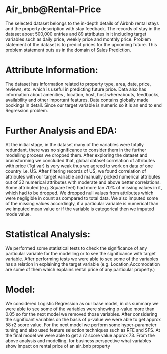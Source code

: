 # Air_bnb@Rental-Price
The selected dataset belongs to the in-depth details of Airbnb rental stays and the property  description with stay feedback. The records of stay in the dataset about 500,000 entries and 89  attributes in it including target variables such as daily price, weekly price and monthly price. Problem statement of the dataset is to predict prices for the upcoming future. This problem  statement puts us in the domain of Sales Prediction. 

# Attribute Information:
The dataset has information related to property type, area, date, price, reviews, etc. which is useful in predicting future price.
Data also has information about amenities , location, host, host whereabouts, feedbacks, availability and other important features. 
Data contains globally made bookings in detail.
Since our target variable is numeric so it is an end to end Regression problem.

# Further Analysis and EDA:
At the initial stage, in the dataset many of the variables were totally redundant, there was no significance to consider them in the further modelling process we dropped them.
After exploring the dataset and brainstorming we concluded that, global dataset correlation of attributes with price (Tgt var) is very weak thus we agreed to work on data of one country i.e. US.
After filtering records of US, we found correlation of attributes with our target variable and manually picked numerical attributes out of 32 numerical attributes with moderate and above better correlations.
Some attributed (e.g. Square feet) had more tan 70% of missing values in it, which had to be dropped.
We dropped null values from attributes which were negligible in count as compared to total data.
We also imputed some of the missing values accordingly, if a particular variable is numerical than we imputed mean value or if the variable is categorical then we imputed mode value.

# Statistical Analysis:
We performed some statistical tests to check the significance of any particular variable for the modelling or to see the significance with target variable.
After performing tests we were able to see some of the variables has a relation in explaining the target variable (e.g. Location,Accomodation are some of them which explains rental price of any particular property.)

# Model:
We considered Logistic Regression as our base model, in ols summary we were able to see some of the variables were showing p-value more than 0.05 so for the next model we removed those variables.
After considering the significant variables on the basis of p-value we were able to get approx 58 r2 score value.
For the next model we perform some hyper-parameter tuning and also used feature selection techniques such as RFE and SFS.
At the final model we were able to get a r2 score value approx 73.
From the above analysis and modelling, for business perspective what variables show impact on rental price of an air_bnb property




